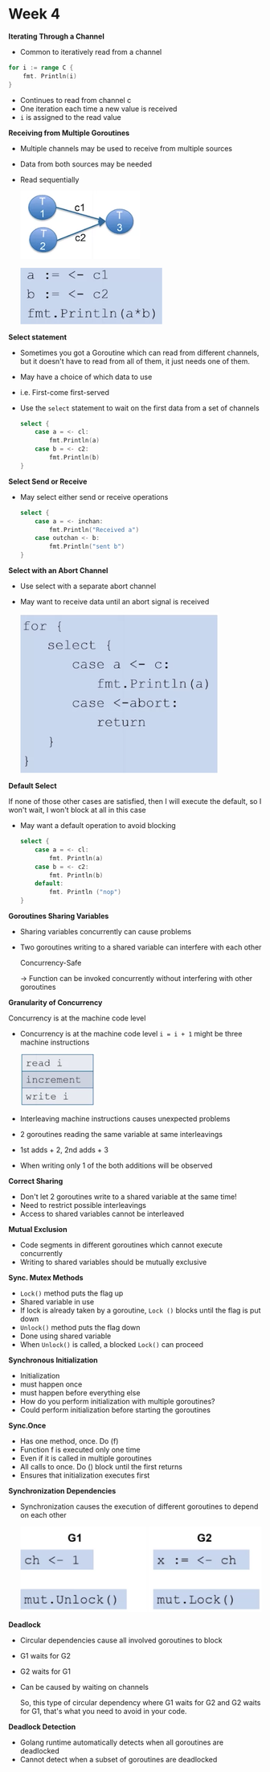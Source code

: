 # Week 4

**Iterating Through a Channel**

- Common to iteratively read from a channel

```go
for i := range C {
	fmt. Println(i)
}
```

- Continues to read from channel c
- One iteration each time a new value is received
- `i` is assigned to the read value

**Receiving from Multiple Goroutines**

- Multiple channels may be used to receive from multiple sources
- Data from both sources may be needed
- Read sequentially

    ![Week%204%20f9045e3cc3994021bad474aa0ca453a6/Screen_Shot_2020-11-16_at_9.41.30_AM.png](Week%204%20f9045e3cc3994021bad474aa0ca453a6/Screen_Shot_2020-11-16_at_9.41.30_AM.png)

    ![Week%204%20f9045e3cc3994021bad474aa0ca453a6/Screen_Shot_2020-11-16_at_9.41.51_AM.png](Week%204%20f9045e3cc3994021bad474aa0ca453a6/Screen_Shot_2020-11-16_at_9.41.51_AM.png)

**Select statement**

- Sometimes you got a Goroutine which can read from different channels, but it doesn't have to read from all of them, it just needs one of them.
- May have a choice of which data to use
- i.e. First-come first-served
- Use the `select` statement to wait on the first data from a set of channels

    ```go
    select {
    	case a = <- cl:
    		fmt.Println(a)
    	case b = <- c2:
    		fmt.Println(b)
    }
    ```

**Select Send or Receive**

- May select either send or receive operations

    ```go
    select {
    	case a = <- inchan:
    		fmt.Println("Received a")
    	case outchan <- b:
    		fmt.Println("sent b")
    }
    ```

**Select with an Abort Channel**

- Use select with a separate abort channel
- May want to receive data until an abort signal is received

    ![Week%204%20f9045e3cc3994021bad474aa0ca453a6/Screen_Shot_2020-11-16_at_9.47.15_AM.png](Week%204%20f9045e3cc3994021bad474aa0ca453a6/Screen_Shot_2020-11-16_at_9.47.15_AM.png)

**Default Select**

If none of those other cases are satisfied, then I will execute the default, so I won't wait, I won't block at all in this case

- May want a default operation to avoid blocking

    ```go
    select {
    	case a = <- cl:
    		fmt. Println(a)
    	case b = <- c2:
    		fmt. Println(b)
    	default:
    		fmt. Println ("nop")
    }
    ```

**Goroutines Sharing Variables**

- Sharing variables concurrently can cause problems
- Two goroutines writing to a shared variable can interfere with each other

    Concurrency-Safe

    → Function can be invoked concurrently without interfering with other goroutines

**Granularity of Concurrency**

Concurrency is at the machine code level

- Concurrency is at the machine code level `i = i + 1` might be three machine instructions

    ![Week%204%20f9045e3cc3994021bad474aa0ca453a6/Screen_Shot_2020-11-16_at_9.52.19_AM.png](Week%204%20f9045e3cc3994021bad474aa0ca453a6/Screen_Shot_2020-11-16_at_9.52.19_AM.png)

- Interleaving machine instructions causes unexpected problems
- 2 goroutines reading the same variable at same interleavings
- 1st adds + 2, 2nd adds + 3
- When writing only 1 of the both additions will be observed

**Correct Sharing**

- Don't let 2 goroutines write to a shared variable at the same time!
- Need to restrict possible interleavings
- Access to shared variables cannot be interleaved

**Mutual Exclusion**

- Code segments in different goroutines which cannot execute concurrently
- Writing to shared variables should be mutually exclusive

**Sync. Mutex Methods**

- `Lock()` method puts the flag up
- Shared variable in use
- If lock is already taken by a goroutine, `Lock ()` blocks until the flag is put down
- `Unlock()` method puts the flag down
- Done using shared variable
- When `Unlock()` is called, a blocked `Lock()` can proceed

**Synchronous Initialization**

- Initialization
- must happen once
- must happen before everything else
- How do you perform initialization with multiple goroutines?
- Could perform initialization before starting the goroutines

**Sync.Once**

- Has one method, once. Do (f)
- Function f is executed only one time
- Even if it is called in multiple goroutines
- All calls to once. Do () block until the first returns
- Ensures that initialization executes first

**Synchronization Dependencies**

- Synchronization causes the execution of different goroutines to depend on each other

    ![Week%204%20f9045e3cc3994021bad474aa0ca453a6/Screen_Shot_2020-11-16_at_10.03.04_AM.png](Week%204%20f9045e3cc3994021bad474aa0ca453a6/Screen_Shot_2020-11-16_at_10.03.04_AM.png)

**Deadlock**

- Circular dependencies cause all involved goroutines to block
- G1 waits for G2
- G2 waits for G1
- Can be caused by waiting on channels

    So, this type of circular dependency where G1 waits for G2 and G2 waits for G1, that's what you need to avoid in your code.

**Deadlock Detection**

- Golang runtime automatically detects when all goroutines are deadlocked
- Cannot detect when a subset of goroutines are deadlocked